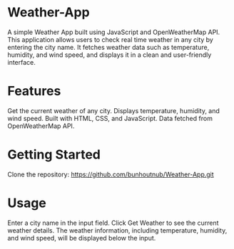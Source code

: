 # Weather-App
A simple Weather App built using JavaScript and OpenWeatherMap API. This application allows users to check real time weather in any city by entering the city name. It fetches weather data such as temperature, humidity, and wind speed, and displays it in a clean and user-friendly interface.

# Features
Get the current weather of any city.
Displays temperature, humidity, and wind speed.
Built with HTML, CSS, and JavaScript.
Data fetched from OpenWeatherMap API.

# Getting Started
Clone the repository:
https://github.com/bunhoutnub/Weather-App.git

# Usage
Enter a city name in the input field.
Click Get Weather to see the current weather details.
The weather information, including temperature, humidity, and wind speed, will be displayed below the input.
